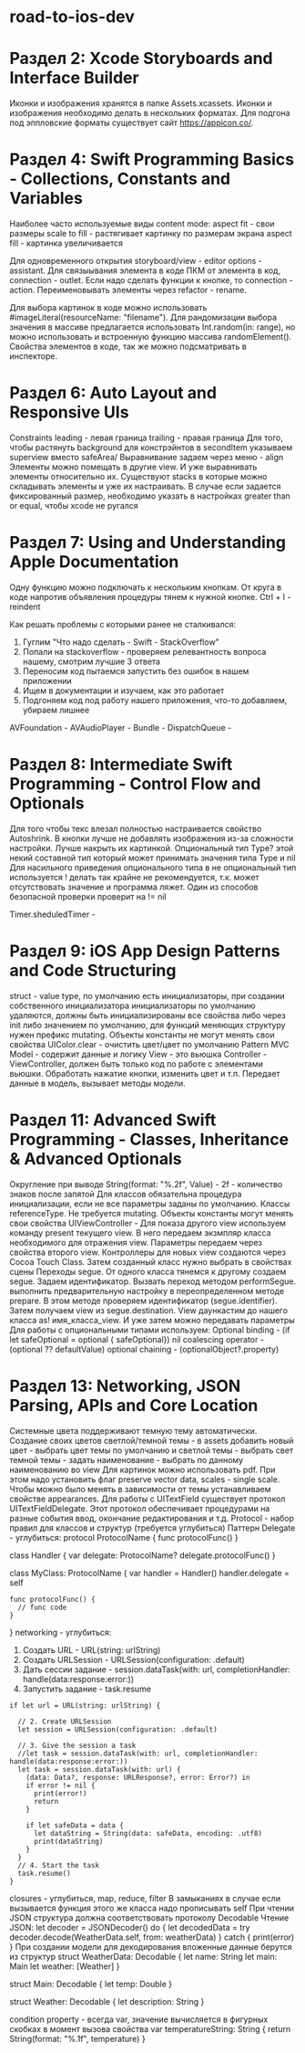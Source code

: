 # road-to-ios-dev

# Раздел 2: Xcode Storyboards and Interface Builder 
  Иконки и изображения хранятся в папке Assets.xcassets. Иконки и изображения необходимо делать в нескольких форматах. 
  Для подгона под эппловские форматы существует сайт https://appicon.co/.

# Раздел 4: Swift Programming Basics - Collections, Constants and Variables
  Наиболее часто используемые виды content mode:
    aspect fit - свои размеры
    scale to fill - растягивает картинку по размерам экрана
    aspect fill - картинка увеличивается 
    
  Для одновременного открытия storyboard/view - editor options - assistant. Для связыывания элемента в коде ПКМ от элемента в код, connection - outlet. Если надо     сделать функции к кнопке, то connection - action. Переименовывать элементы через refactor - rename. 
  
  Для выбора картинок в коде можно использовать #imageLiteral(resourceName: "filename").
  Для рандомизации выбора значения в массиве предлагается использовать Int.random(in: range), но можно использовать и встроенную функцию массива randomElement().
  Свойства элементов в коде, так же можно подсматривать в инспекторе.

# Раздел 6: Auto Layout and Responsive UIs
Constraints
  leading - левая граница
  trailing - правая граница
  Для того, чтобы растянуть background для констрэйнтов в secondItem указываем superview вместо safeArea/
  Выравнивание задаем через меню - align
  Элементы можно помещать в другие view. И уже выравнивать элементы относительно их. Существуют stacks в которые можно складывать элементы и уже их настраивать.
  В случае если задается фиксированный размер, необходимо указать в настройках greater than or equal, чтобы xcode не ругался
  
# Раздел 7: Using and Understanding Apple Documentation
Одну функцию можно подключать к нескольким кнопкам. От круга в коде напротив объявления процедуры тянем к нужной кнопке.
Ctrl + I - reindent

Как решать проблемы с которыми ранее не сталкивался:
1. Гуглим "Что надо сделать - Swift - StackOverflow"
2. Попали на stackoverflow - проверяем релевантность вопроса нашему, смотрим лучшие 3 ответа
3. Переносим код пытаемся запустить без ошибок в нашем приложении
4. Ищем в документации и изучаем, как это работает
5. Подгоняем код под работу нашего приложения, что-то добавляем, убираем лишнее

AVFoundation -
AVAudioPlayer - 
Bundle - 
DispatchQueue -

# Раздел 8: Intermediate Swift Programming - Control Flow and Optionals
Для того чтобы текс влезал полностью настраивается свойство Autoshrink. 
В кнопки лучше не добавлять изображения из-за сложности настройки. Лучше накрыть их картинкой.
Опциональный тип Type? этой некий составной тип который может принимать значения типа Type и nil
Для насильного приведения опционального типа в не опциональный тип используется ! делать так крайне не рекомендуется, т.к. может отсутствовать значение и программа ляжет. Один из способов безопасной проверки проверит на != nil

Timer.sheduledTimer - 
# Раздел 9: iOS App Design Patterns and Code Structuring
struct - value type, по умолчанию есть инициализаторы, при создании собственного инициализатора инициализаторы по умолчанию удаляются, должны быть инициализированы все свойства либо через init либо значением по умолчанию, для функций меняющих структуру нужен префикс mutating. Объекты константы не могут менять свои свойства
UIColor.clear - очистить цвет/цвет по умолчанию
Pattern MVC
Model - содержит данные и логику
View - это вьюшка
Controller - ViewController, должен быть только код по работе с элементами вьюшки. Обработать нажатие кнопки, изменить цвет и т.п. Передает данные в модель, вызывает методы модели.
# Раздел 11: Advanced Swift Programming - Classes, Inheritance & Advanced Optionals
Округление при выводе String(format: "%.2f", Value) - 2f - количество знаков после запятой
Для классов обязательна процедура инициализации, если не все параметры заданы по умолчанию. Классы referenceType. Не требуется mutating. Объекты константы могут менять свои свойства
UIViewController - 
Для показа другого view используем команду present текущего view. В него передаем экзмпляр класса необходимого для отражения view. Параметры передаем через свойства второго view.
Контроллеры для новых view создаются через Cocoa Touch Class. Затем созданный класс нужно выбрать в свойствах сцены
Переходы segue. От одного класса тянемся к другому создаем segue. Задаем идентификатор. Вызвать переход методом performSegue. выполнить предварительную настройку в переопределенном методе prepare. В этом методе проверяем идентификатор (segue.identifier). Затем получаем view из segue.destination. View даункастим до нашего класса as! имя_класса_view. И уже затем можно передавать параметры
Для работы с опциональными типами используем: 
  Optional binding - (if let safeOptional = optional { safeOptional})
  nil coalescing operator - (optional ?? defaultValue)
  optional chaining - (optionalObject?.property)
# Раздел 13: Networking, JSON Parsing, APIs and Core Location
Системные цвета поддерживают темную тему автоматически. 
Создание своих цветов светлой/темной темы - в assets добавить новый цвет - выбрать цвет темы по умолчанию и светлой темы - выбрать свет темной темы - задать наименование - выбрать по данному наименованию во view
Для картинок можно использовать pdf. При этом надо установить флаг preserve vector data, scales - single scale. Чтобы можно было менять в зависимости от темы устанавливаем свойстве appearances.
Для работы с UITextField существует протокол UITextFieldDelegate. Этот протокол обеспечивает процедурами на разные события ввод, окончание редактирования и т.д.
Protocol - набор правил для классов и структур (требуется углубиться)
Паттерн Delegate - углубиться:
  protocol ProtocolName {
    func protocolFunc()
  }
  
  class Handler {
    var delegate: ProtocolName?
    delegate.protocolFunc()
  }
  
  class MyClass: ProtocolName {
    var handler = Handler()
    handler.delegate = self
    
    func protocolFunc() {
      // func code
    }
  }
networking - углубиться:
  1. Создать URL - URL(string: urlString)
  2. Создать URLSession - URLSession(configuration: .default)
  3. Дать сессии задание - session.dataTask(with: url, completionHandler: handle(data:response:error:))
  4. Запустить задание - task.resume  
        
    if let url = URL(string: urlString) {
      
      // 2. Create URLSession
      let session = URLSession(configuration: .default)
      
      // 3. Give the session a task
      //let task = session.dataTask(with: url, completionHandler: handle(data:response:error:))
      let task = session.dataTask(with: url) {
        (data: Data?, response: URLResponse?, error: Error?) in
        if error != nil {
          print(error!)
          return
        }
        
        if let safeData = data {
          let dataString = String(data: safeData, encoding: .utf8)
          print(dataString)
        }
      }
      // 4. Start the task
      task.resume()
    }

closures - углубиться, map, reduce, filter
В замыканиях в случае если вызывается функция этого же класса надо прописывать self
При чтении JSON структура должна соответствовать протоколу Decodable
Чтение JSON:
    let decoder = JSONDecoder()
    do {
      let decodedData = try decoder.decode(WeatherData.self, from: weatherData)
    } catch {
      print(error)
    }
При создании модели для декодирования вложенные данные берутся из структур
  struct WeatherData: Decodable {
    let name: String
    let main: Main
    let weather: [Weather]
  }

  struct Main: Decodable {
    let temp: Double
  }

  struct Weather: Decodable {
    let description: String
  }

condition property - всегда var, значение вычисляется в фигурных скобках в момент вызова свойства
  var temperatureString: String {
      return String(format: "%.1f", temperature)
  } 
